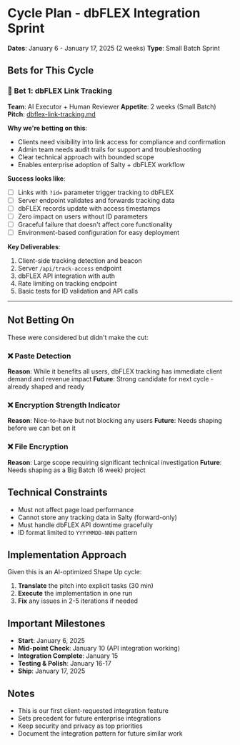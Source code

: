 # Cycle Plan - dbFLEX Integration Sprint

**Dates**: January 6 - January 17, 2025 (2 weeks)
**Type**: Small Batch Sprint

## Bets for This Cycle

### 🎯 Bet 1: dbFLEX Link Tracking

**Team**: AI Executor + Human Reviewer
**Appetite**: 2 weeks (Small Batch)
**Pitch**: [dbflex-link-tracking.md](../pitches/dbflex-link-tracking.md)

**Why we're betting on this**:
- Clients need visibility into link access for compliance and confirmation
- Admin team needs audit trails for support and troubleshooting
- Clear technical approach with bounded scope
- Enables enterprise adoption of Salty + dbFLEX workflow

**Success looks like**:
- [ ] Links with `?id=` parameter trigger tracking to dbFLEX
- [ ] Server endpoint validates and forwards tracking data
- [ ] dbFLEX records update with access timestamps
- [ ] Zero impact on users without ID parameters
- [ ] Graceful failure that doesn't affect core functionality
- [ ] Environment-based configuration for easy deployment

**Key Deliverables**:
1. Client-side tracking detection and beacon
2. Server `/api/track-access` endpoint
3. dbFLEX API integration with auth
4. Rate limiting on tracking endpoint
5. Basic tests for ID validation and API calls

---

## Not Betting On

These were considered but didn't make the cut:

### ❌ Paste Detection

**Reason**: While it benefits all users, dbFLEX tracking has immediate client demand and revenue impact
**Future**: Strong candidate for next cycle - already shaped and ready

### ❌ Encryption Strength Indicator

**Reason**: Nice-to-have but not blocking any users
**Future**: Needs shaping before we can bet on it

### ❌ File Encryption

**Reason**: Large scope requiring significant technical investigation
**Future**: Needs shaping as a Big Batch (6 week) project

## Technical Constraints

- Must not affect page load performance
- Cannot store any tracking data in Salty (forward-only)
- Must handle dbFLEX API downtime gracefully
- ID format limited to `YYYYMMDD-NNN` pattern

## Implementation Approach

Given this is an AI-optimized Shape Up cycle:
1. **Translate** the pitch into explicit tasks (30 min)
2. **Execute** the implementation in one run
3. **Fix** any issues in 2-5 iterations if needed

## Important Milestones

- **Start**: January 6, 2025
- **Mid-point Check**: January 10 (API integration working)
- **Integration Complete**: January 15
- **Testing & Polish**: January 16-17
- **Ship**: January 17, 2025

## Notes

- This is our first client-requested integration feature
- Sets precedent for future enterprise integrations
- Keep security and privacy as top priorities
- Document the integration pattern for future similar work